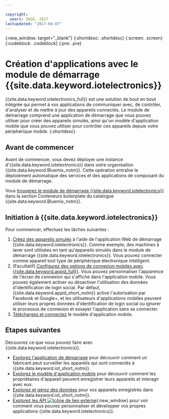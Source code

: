 ```yaml
---

copyright:
  years: 2016, 2017
lastupdated: "2017-04-07"
---
```


<!-- Common attributes used in the template are defined as follows: -->
{:new_window: target="\_blank"}
{:shortdesc: .shortdesc}
{:screen: .screen}
{:codeblock: .codeblock}
{:pre: .pre}

<!-- Note to writers - index.md and iot4egettingstarted.md are (almost) duplicates and a change to one should be made to both. index.md appears within the product app as the getting started page. iot4egettingstarted.md appears as the top level topic in the docs toc. -->

# Création d'applications avec le module de démarrage {{site.data.keyword.iotelectronics}}

{{site.data.keyword.iotelectronics_full}} est une solution de bout en bout intégrée qui permet à vos applications de communiquer avec, de contrôler, d'analyser et de mettre à jour des appareils connectés. Le module de démarrage comprend une application de démarrage que vous pouvez utiliser pour créer des appareils simulés, ainsi qu'un modèle d'application mobile que vous pouvez utiliser pour contrôler ces appareils depuis votre périphérique mobile.
{:shortdesc}

## Avant de commencer

Avant de commencer, vous devez déployer une instance d'{{site.data.keyword.iotelectronics}} dans votre organisation {{site.data.keyword.Bluemix_notm}}. Cette opération entraîne le déploiement automatique des services et des applications de composant du module de démarrage.

 Vous [trouverez le module de démarrage {{site.data.keyword.iotelectronics}}](https://console.{DomainName}/catalog/starters/iot-for-electronics-starter/) dans la section Conteneurs boilerplate du catalogue {{site.data.keyword.Bluemix_notm}}.

## Initiation à {{site.data.keyword.iotelectronics}}
Pour commencer, effectuez les tâches suivantes :

1. [Créez des appareils simulés](iot4ecreatingappliances.html) à l'aide de l'application Web de démarrage
{{site.data.keyword.iotelectronics}}. Comme exemple, des machines à laver sont utilisées en tant qu'appareils simulés dans le module de démarrage {{site.data.keyword.iotelectronics}}. Vous pouvez connecter comme appareil tout type de périphérique électronique intelligent.
2. (Facultatif) [Configurez des options de connexion mobiles avec {{site.data.keyword.appid_full}}](https://console.ng.bluemix.net/docs/services/appid/index.html). Vous pouvez personnaliser l'apparence de l'écran de connexion qui s'affiche dans l'application mobile. Vous pouvez également activer ou désactiver l'utilisation des données d'identification de login social. Par défaut, {{site.data.keyword.appid_short_notm}} active l'autorisation par Facebook et Google+, et les utilisateurs d'applications mobiles peuvent utiliser leurs propres données d'identification de login social ou ignorer le processus de connexion et essayer l'application sans se connecter. 
3. [Téléchargez et connectez](iotelectronics_config_mobile.html) le modèle d'application mobile.


## Etapes suivantes
Découvrez ce que vous pouvez faire avec {{site.data.keyword.iotelectronics}}.

- [Explorez l'application de démarrage](iot4ecreatingappliances.html) pour découvrir comment un fabricant peut surveiller les appareils qui sont connectés à {{site.data.keyword.iot_short_notm}}.
- [Explorez le modèle d'application mobile](iotelectronics_config_mobile.html) pour découvrir comment les propriétaires d'appareil peuvent enregistrer leurs appareils et interagir avec eux.
- [Explorez et gérez des données](iotelectronics_dashboard.html) pour vos appareils enregistrés dans {{site.data.keyword.iot_short_notm}}.
- [Explorez les API ![Icône de lien externe](../../icons/launch-glyph.svg)](http://ibmiotforelectronics.mybluemix.net/public/iot4eregistrationapi.html){:new_window} pour voir comment vous pouvez personnaliser et développer vos propres applications {{site.data.keyword.iotelectronics}}.
